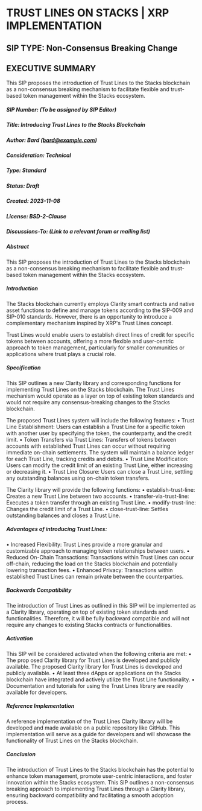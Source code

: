 # TRUST LINES ON STACKS | XRP IMPLEMENTATION
## SIP TYPE: Non-Consensus Breaking Change

## EXECUTIVE SUMMARY

This SIP proposes the introduction of Trust Lines to the Stacks blockchain as a non-consensus breaking mechanism to facilitate flexible and trust-based token management within the Stacks ecosystem.

##### SIP Number: (To be assigned by SIP Editor)

##### Title: Introducing Trust Lines to the Stacks Blockchain

##### Author: Bard (bard@example.com)

##### Consideration: Technical

##### Type: Standard

##### Status: Draft

##### Created: 2023-11-08

##### License: BSD-2-Clause

##### Discussions-To: (Link to a relevant forum or mailing list)

##### Abstract
This SIP proposes the introduction of Trust Lines to the Stacks blockchain as a non-consensus breaking mechanism to facilitate flexible and trust-based token management within the Stacks ecosystem.

##### Introduction
The Stacks blockchain currently employs Clarity smart contracts and native asset functions to define and manage tokens according to the SIP-009 and SIP-010 standards. However, there is an opportunity to introduce a complementary mechanism inspired by XRP's Trust Lines concept.

Trust Lines would enable users to establish direct lines of credit for specific tokens between accounts, offering a more flexible and user-centric approach to token management, particularly for smaller communities or applications where trust plays a crucial role.

##### Specification
This SIP outlines a new Clarity library and corresponding functions for implementing Trust Lines on the Stacks blockchain. The Trust Lines mechanism would operate as a layer on top of existing token standards and would not require any consensus-breaking changes to the Stacks blockchain.

The proposed Trust Lines system will include the following features:
• Trust Line Establishment: Users can establish a Trust Line for a specific token with another user by specifying the token, the counterparty, and the credit limit.
• Token Transfers via Trust Lines: Transfers of tokens between accounts with established Trust Lines can occur without requiring immediate on-chain settlements. The system will maintain a balance ledger for each Trust Line, tracking credits and debits.
• Trust Line Modification: Users can modify the credit limit of an existing Trust Line, either increasing or decreasing it.
• Trust Line Closure: Users can close a Trust Line, settling any outstanding balances using on-chain token transfers.

The Clarity library will provide the following functions:
• establish-trust-line: Creates a new Trust Line between two accounts.
• transfer-via-trust-line: Executes a token transfer through an existing Trust Line.
• modify-trust-line: Changes the credit limit of a Trust Line.
• close-trust-line: Settles outstanding balances and closes a Trust Line.

##### Advantages of introducing Trust Lines:
• Increased Flexibility: Trust Lines provide a more granular and customizable approach to managing token relationships between users.
• Reduced On-Chain Transactions: Transactions within Trust Lines can occur off-chain, reducing the load on the Stacks blockchain and potentially lowering transaction fees.
• Enhanced Privacy: Transactions within established Trust Lines can remain private between the counterparties.

##### Backwards Compatibility
The introduction of Trust Lines as outlined in this SIP will be implemented as a Clarity library, operating on top of existing token standards and functionalities. Therefore, it will be fully backward compatible and will not require any changes to existing Stacks contracts or functionalities.

##### Activation
This SIP will be considered activated when the following criteria are met:
• The prop osed Clarity library for Trust Lines is developed and publicly available.
The proposed Clarity library for Trust Lines is developed and publicly available.
• At least three dApps or applications on the Stacks blockchain have integrated and actively utilize the Trust Line functionality.
• Documentation and tutorials for using the Trust Lines library are readily available for developers.

##### Reference Implementation
A reference implementation of the Trust Lines Clarity library will be developed and made available on a public repository like GitHub. This implementation will serve as a guide for developers and will showcase the functionality of Trust Lines on the Stacks blockchain.

##### Conclusion
The introduction of Trust Lines to the Stacks blockchain has the potential to enhance token management, promote user-centric interactions, and foster innovation within the Stacks ecosystem. This SIP outlines a non-consensus breaking approach to implementing Trust Lines through a Clarity library, ensuring backward compatibility and facilitating a smooth adoption process.
